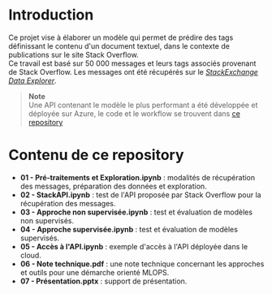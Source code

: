 # **Introduction**
Ce projet vise à élaborer un modèle qui permet de prédire des tags définissant le contenu d'un document textuel, dans le contexte de publications sur le site Stack Overflow.<br>
Ce travail est basé sur 50 000 messages et leurs tags associés provenant de Stack Overflow. Les messages ont été récupérés sur le [*StackExchange Data Explorer*](https://data.stackexchange.com/stackoverflow/query/new).

> **Note**<br>
Une API contenant le modèle le plus performant a été développée et déployée sur Azure, le code et le workflow se trouvent dans [ce repository](https://github.com/BiGHeaDMaX/Suggestion-automatique-de-mots-cles-API)

# **Contenu de ce repository**
- **01 - Pré-traitements et Exploration.ipynb** : modalités de récupération des messages, préparation des données et exploration.
- **02 - StackAPI.ipynb** : test de l'API proposée par Stack Overflow pour la récupération des messages.
- **03 - Approche non supervisée.ipynb** : test et évaluation de modèles non supervisés.
- **04 - Approche supervisée.ipynb** : test et évaluation de modèles supervisés.
- **05 - Accès à l'API.ipynb** : exemple d'accès à l'API déployée dans le cloud.
- **06 - Note technique.pdf** : une note technique concernant les approches et outils pour une démarche orienté MLOPS.
- **07 - Présentation.pptx** : support de présentation.